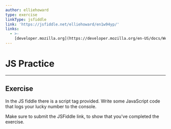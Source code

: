 ```yaml
---
author: elliehoward
type: exercise
linkType: jsfiddle
link: 'https://jsfiddle.net/elliehoward/en1w94yp/'
links:
  - >-
    [developer.mozilla.org](https://developer.mozilla.org/en-US/docs/Web/API/HTMLScriptElement){website}
---
```


# JS Practice


---

## Exercise

In the JS fiddle there is a script tag provided. Write some JavaScript code that logs your lucky number to the console.

Make sure to submit the JSFiddle link, to show that you've completed the exercise.
